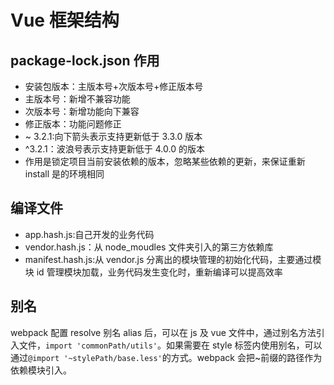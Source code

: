 <!--
 * @Author: your name
 * @Date: 2020-03-05 09:39:51
 * @LastEditTime: 2020-06-22 15:55:46
 * @LastEditors: Please set LastEditors
 * @Description: In User Settings Edit
 * @FilePath: \vue-note\Vue\vue-frame.md
 -->

# Vue 框架结构

## package-lock.json 作用

- 安装包版本：主版本号+次版本号+修正版本号
- 主版本号：新增不兼容功能
- 次版本号：新增功能向下兼容
- 修正版本：功能问题修正
- ~ 3.2.1:向下箭头表示支持更新低于 3.3.0 版本
- ^3.2.1：波浪号表示支持更新低于 4.0.0 的版本
- 作用是锁定项目当前安装依赖的版本，忽略某些依赖的更新，来保证重新 install 是的环境相同

## 编译文件

- app.hash.js:自己开发的业务代码
- vendor.hash.js：从 node_moudles 文件夹引入的第三方依赖库
- manifest.hash.js:从 vendor.js 分离出的模块管理的初始化代码，主要通过模块 id 管理模块加载，业务代码发生变化时，重新编译可以提高效率

## 别名

webpack 配置 resolve 别名 alias 后，可以在 js 及 vue 文件中，通过别名方法引入文件，`import 'commonPath/utils'`。如果需要在 style 标签内使用别名，可以通过`@import '~stylePath/base.less'`的方式。webpack 会把~前缀的路径作为依赖模块引入。

